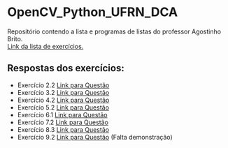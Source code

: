 # OpenCV_Python_UFRN_DCA
Repositório contendo a lista e programas de listas do professor Agostinho Brito.  
[Link da lista de exercícios.](https://agostinhobritojr.github.io/tutorial/pdi/)

## Respostas dos exercícios:
- Exercício 2.2 [Link para Questão](exercicio_2_2.md)
- Exercício 3.2 [Link para Questão](exercicio_3_2.md)
- Exercício 4.2 [Link para Questão](exercicio_4_2.md)
- Exercício 5.2 [Link para Questão](exercicio_5_2.md)
- Exercício 6.1 [Link para Questão](exercicio_6_1.md)
- Exercício 7.2 [Link para Questão](exercicio_7_2.md)
- Exercício 8.3 [Link para Questão](exercicio_8_3.md)
- Exercício 9.2 [Link para Questão](exercicio_9_2.md) (Falta demonstração)
